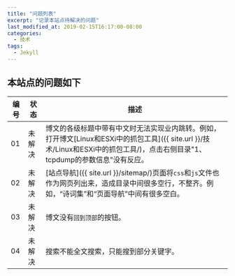 ```yaml
---
title: "问题列表"
excerpt: "记录本站点待解决的问题"
last_modified_at: 2019-02-15T16:17:00-08:00
categories:
  - 技术
tags:
  - Jekyll
---
```


## 本站点的问题如下

| 编号 | 状态 | 描述                                                     |
| ---  | ------- | -------------------------------------------------------- |
| 01   | 未解决 | 博文的各级标题中带有中文时无法实现业内跳转。例如，打开博文[Linux和ESXi中的抓包工具]({{ site.url }}/技术/Linux和ESXi中的抓包工具/)，点击右侧目录"1、tcpdump的参数信息"没有反应。 |
| 02   | 未解决 | [站点导航]({{ site.url }}/sitemap/)页面将`css`和`js`文件也作为网页列出来，造成目录中间很多空行，不整齐。例如，“诗词集”和“页面导航”中间有很多空白。       |
| 03   | 未解决 | 博文没有`回到顶部`的按钮。 |  
| 04   | 未解决 | 搜索不能全文搜索，只能搜到部分关键字。 |
